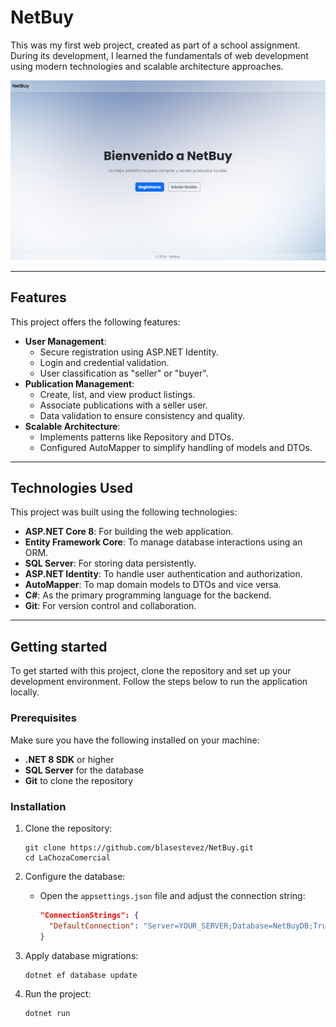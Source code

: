 # NetBuy

This was my first web project, created as part of a school assignment. During its development, I learned the fundamentals of web development using modern technologies and scalable architecture approaches.

![Imagen de NetBuy](https://raw.githubusercontent.com/blasestevez/NetBuy/refs/heads/master/CnP_04032025_224454.png)

---

## Features

This project offers the following features:

- **User Management**:
  - Secure registration using ASP.NET Identity.
  - Login and credential validation.
  - User classification as "seller" or "buyer".
- **Publication Management**:
  - Create, list, and view product listings.
  - Associate publications with a seller user.
  - Data validation to ensure consistency and quality.
- **Scalable Architecture**:
  - Implements patterns like Repository and DTOs.
  - Configured AutoMapper to simplify handling of models and DTOs.

---

## Technologies Used

This project was built using the following technologies:

- **ASP.NET Core 8**: For building the web application.
- **Entity Framework Core**: To manage database interactions using an ORM.
- **SQL Server**: For storing data persistently.
- **ASP.NET Identity**: To handle user authentication and authorization.
- **AutoMapper**: To map domain models to DTOs and vice versa.
- **C#**: As the primary programming language for the backend.
- **Git**: For version control and collaboration.

---

## Getting started

To get started with this project, clone the repository and set up your development environment. Follow the steps below to run the application locally.

### Prerequisites

Make sure you have the following installed on your machine:

- **.NET 8 SDK** or higher
- **SQL Server** for the database
- **Git** to clone the repository

### Installation

1. Clone the repository:
   ```shell
   git clone https://github.com/blasestevez/NetBuy.git
   cd LaChozaComercial
   ```

2. Configure the database:
   - Open the `appsettings.json` file and adjust the connection string:
     ```json
     "ConnectionStrings": {
       "DefaultConnection": "Server=YOUR_SERVER;Database=NetBuyDB;Trusted_Connection=True;TrustServerCertificate=True;"
     }
     ```

3. Apply database migrations:
   ```shell
   dotnet ef database update
   ```

4. Run the project:
   ```shell
   dotnet run
   ```
